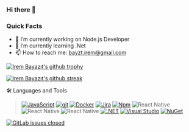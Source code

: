 ### Hi there 👋

### Quick Facts

- 🔭 I’m currently working on Node.js Developer
- 🌱 I’m currently learning .Net
- 📫 How to reach me: bayzt.irem@gmail.com

[![Irem Bayazıt's github trophy](https://github-profile-trophy.vercel.app/?username=irembayazit&row=1)](https://github.com/ryo-ma/github-profile-trophy)

[![Irem Bayazıt's github streak](https://github-readme-streak-stats.herokuapp.com/?user=irembayazit&theme=blue-green)](https://github.com/DenverCoder1/github-readme-streak-stats)


🛠️ Languages and Tools

> [![JavaScript](https://img.shields.io/badge/--F7DF1E?logo=javascript&logoColor=000)](https://www.javascript.com/)
> [![git](https://badgen.net/badge/icon/git?icon=git&label)](https://git-scm.com)
> [![Docker](https://badgen.net/badge/icon/docker?icon=docker&label)](https://https://docker.com/)
> [![Jira](https://badgen.net/badge/icon/jira?icon=jira&label)](https://https://jira.com/)
> [![Npm](https://badgen.net/badge/icon/npm?icon=npm&label)](https://https://npmjs.com/)
> ![React Native](https://camo.githubusercontent.com/1f549150a47083ce844b891cae872e8b871089da5de3352be42caf408b0cb13e/68747470733a2f2f696d672e736869656c64732e696f2f62616467652f2d52656163745f4e61746976652d626c61636b3f7374796c653d666c61742d737175617265266c6f676f3d7265616374)
> ![React Native](https://camo.githubusercontent.com/cec92673ea713fa89ba2ae2033daf5851f6f39393ff5b93231aa707d424638d9/68747470733a2f2f696d672e736869656c64732e696f2f62616467652f2d4e6f64656a732d626c61636b3f7374796c653d666c61742d737175617265266c6f676f3d4e6f64652e6a73)
> ![React Native](https://camo.githubusercontent.com/392fa71fd2737088b6d21ba33f3d2fb6e1ac7c61142cdbe56c1d688ecf781ab8/68747470733a2f2f696d672e736869656c64732e696f2f62616467652f2d4d6f6e676f44422d626c61636b3f7374796c653d666c61742d737175617265266c6f676f3d6d6f6e676f6462)
> [![.NET](https://img.shields.io/badge/--512BD4?logo=.net&logoColor=ffffff)](https://dotnet.microsoft.com/)
> [![Visual Studio](https://img.shields.io/badge/--6C33AF?logo=visual%20studio)](https://visualstudio.microsoft.com/)
> [![NuGet](https://badgen.net/badge/icon/nuget?icon=nuget&label)](https://https://nuget.org/)






[![GitLab issues closed](https://badgen.net/badge/icon/linkedin?icon=linkedin&label)](https://www.linkedin.com/in/irembayazit/)
